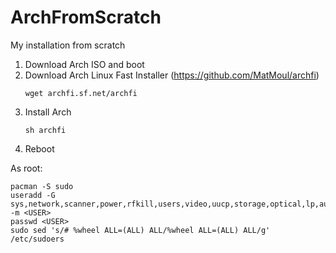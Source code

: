 # ArchFromScratch
My installation from scratch

1. Download Arch ISO and boot
1. Download Arch Linux Fast Installer (https://github.com/MatMoul/archfi)
    ```
    wget archfi.sf.net/archfi
    ```
1. Install Arch
    ```
    sh archfi
    ```
1. Reboot

As root:
```
pacman -S sudo
useradd -G sys,network,scanner,power,rfkill,users,video,uucp,storage,optical,lp,audio,wheel -m <USER>
passwd <USER>
sudo sed 's/# %wheel ALL=(ALL) ALL/%wheel ALL=(ALL) ALL/g' /etc/sudoers
```
